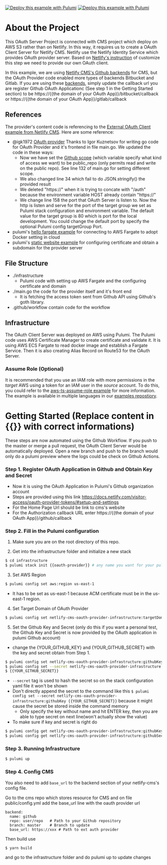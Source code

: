 [![Deploy this example with Pulumi](https://get.pulumi.com/new/button.svg)](https://app.pulumi.com/new?template=https://github.com/pulumi/examples/blob/master/aws-ts-netlify-cms-and-oauth/cms-oauth/README.md#gh-light-mode-only)
[![Deploy this example with Pulumi](https://get.pulumi.com/new/button-light.svg)](https://app.pulumi.com/new?template=https://github.com/pulumi/examples/blob/master/aws-ts-netlify-cms-and-oauth/cms-oauth/README.md#gh-dark-mode-only)

# About the Project

This OAuth Server Project is connected with CMS project which deploy on AWS S3 rather than on Netlify. In this way, it requires us to create a OAuth Client Server for Netlify CMS. Netlify use the Netlify Identity Service which provides OAuth provider server. Based on [Netlify's instruction](https://www.netlifycms.org/docs/external-oauth-clients/) of customize this step we need to provide our own OAuth client.

In this example, we are using [Netlify CMS's Github backends](https://www.netlifycms.org/docs/github-backend/) for CMS, but the OAuth Provider code enabled more types of backends Bitbucket and Gitlab. If you are using these [backends](https://www.netlifycms.org/docs/backends-overview/), simply update the callback url you are register Github OAuth Applicationc (See step 1 in the Getting Started section) to be https://{{the domain of your OAuth App}}/bitbucket/callback or https://{{the domain of your OAuth App}}/gitlab/callback

## References

The provider's content code is referencing to the [External OAuth Client example from Netlify CMS](https://www.netlifycms.org/docs/external-oauth-clients/).
Here are some reference:
- @igk1972 [OAuth provider](https://github.com/igk1972/netlify-cms-oauth-provider-go) Thanks to Igor Kuznetsov for writing go code for OAuth Provider and it's frontend in file main.go. We updated the code in these ways:
  - Now we have set the [Github scope](https://developer.github.com/apps/building-oauth-apps/understanding-scopes-for-oauth-apps/) (which variable specify what kind of access we want) to be public_repo (only permits read and write on the public repo). See line 132 of main.go for setting different scope.
  - We also changed line 34 which fail to do JSON.stringify() the provided result
  - We deleted "https://" when it is trying to concate with "/auth" because the environment variable HOST already contain "https://"
  - We change line 158 the port that OAuth Server is listen to. Now the http is listen and serve for the port of the target group we set as Pulumi stack configuration and environment variable. The default value for the target group is 80 which is port for the local development. You could change the default port by specify the optional Pulumi config targetGroup Port.
- pulumi's [hello fargate example](https://github.com/pulumi/examples/tree/master/aws-ts-hello-fargate) for connecting to AWS Fargate to adopt Docker setting in cloud
- pulumi's [static website example](https://github.com/pulumi/examples/tree/master/aws-ts-static-website) for configuring certificate and obtain a subdomain for the provider server

## File Structure

- ./infrastructure
  - Pulumi code with setting up AWS Fargate and the configuring certificate and domain
- ./main.go the code for the provider itself and it's front end
  - It is fetching the access token sent from Github API using Github's goth library.
- .github/workflow contain code for the workflow

## Infrastructure

The OAuth Client Server was deployed on AWS using Pulumi. The Pulumi code uses AWS Certificate Manager to create certificate and validate it. It is using AWS ECS Fargate to read docker image and establish a Fargate Service. Then it is also creating Alias Record on Route53 for the OAuth Server.

### Assume Role (Optional)

It is recommended that you use an IAM role with more permissions in the _target_ AWS using a token for an IAM user in the _source_ account. To do this, you could refer to the [aws-ts-assume-role example](https://github.com/pulumi/examples/tree/master/aws-ts-assume-role) for more information. The example is available in multiple languages in our [examples repostiory](https://github.com/pulumi/examples).

# Getting Started (Replace content in {{}} with correct informations)

These steps are now automated using the Github Workflow. If you push to the master or merge a pull request, the OAuth Client Server would be automatically deployed. Open a new branch and push to the branch would only do a pulumi preview where the logs could be check on Github Actions.

### Step 1. Register OAuth Application in Github and Obtain Key and Secret

- Now it is using the OAuth Application in Pulumi's Github organization account
- Steps are provided using this link https://docs.netlify.com/visitor-access/oauth-provider-tokens/#setup-and-settings
- For the Home Page Url should be link to cms's website
- For the Authorization callback URL enter https://{{the domain of your OAuth App}}/github/callback

### Step 2. Fill in the Pulumi configuration

1. Make sure you are on the root directory of this repo.

2. Get into the infrastructure folder and initialize a new stack
```bash
$ cd infrastructure
$ pulumi stack init {{oauth-provider}} # any name you want for your pulumi stack
```

3. Set AWS Region
```bash
$ pulumi config set aws:region us-east-1
```
- It has to be set as us-east-1 because ACM certificate must be in the us-east-1 region.

4. Set Target Domain of OAuth Provider
```bash
$ pulumi config set netlify-cms-oauth-provider-infrastructure:targetDomain {{"domain name of your oauth provider"}}
```

5. Set the Github Key and Secret (only do this if you want a personal test, the Github Key and Secret is now provided by the OAuth application in pulumi Github account)
- change the {YOUR_GITHUB_KEY} and {YOUR_GITHUB_SECRET} with the key and secret obtain from Step 1.
```bash
$ pulumi config set netlify-cms-oauth-provider-infrastructure:githubKey {{YOUR_GITHUB_KEY}}
$ pulumi config set --secret netlify-cms-oauth-provider-infrastructure:githubSecret
$ {{YOUR_GITHUB_SECRET}}
```
- `--secret` tag is used to hash the secret so on the stack configuration yaml file it won't be shown
- Don't directly append the secret to the command like this ` $ pulumi config set --secret netlify-cms-oauth-provider-infrastructure:githubKey {{YOUR_GITHUB_SECRET}} `
because it might cause the secret be stored inside the command memory
  - Only specify the key without name and hit ENTER key, then you are able to type secret on next line(won't actually show the value)
- To make sure if key and secret is right do
```bash
$ pulumi config get netlify-cms-oauth-provider-infrastructure:githubKey
$ pulumi config get netlify-cms-oauth-provider-infrastructure:githubSecret
```

### Step 3. Running Infrastructure

```bash
$ pulumi up
```

### Step 4. Config CMS

You also need to add `base_url` to the backend section of your netlify-cms's config file.

Go to the cms repo which stores resource for CMS and on file public/config.yml add the base_url line with the oauth provider url

```
backend:
  name: github
  repo: user/repo   # Path to your Github repository
  branch: master    # Branch to update
  base_url: https://xxx # Path to ext auth provider
```

Then build use
```bash
$ yarn build
```
and go to the infrastructure folder and do pulumi up to update changes
